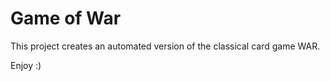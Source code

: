 # Game of War

This project creates an automated version of the classical card game WAR. 

Enjoy :)

